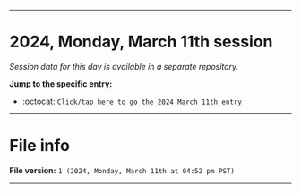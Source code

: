 
***

# 2024, Monday, March 11th session

_Session data for this day is available in a separate repository._

**Jump to the specific entry:**

- [:octocat: `Click/tap here to go the 2024 March 11th entry`](https://github.com/seanpm2001/SeansLifeArchive_Images_TinyTower_Y2024/tree/SeansLifeArchive_Images_TinyTower_Y2024_Main-dev/2024/03_March/11/)

***

# File info

**File version:** `1 (2024, Monday, March 11th at 04:52 pm PST)`

***
